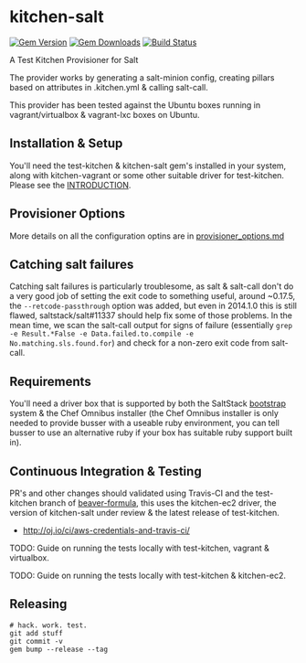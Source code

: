 # kitchen-salt
[![Gem Version](https://badge.fury.io/rb/kitchen-salt.svg)](http://badge.fury.io/rb/kitchen-salt)
[![Gem Downloads](http://ruby-gem-downloads-badge.herokuapp.com/kitchen-salt?type=total&color=brightgreen)](https://rubygems.org/gems/kitchen-salt)
[![Build Status](https://travis-ci.org/saltstack/kitchen-salt.png)](https://travis-ci.org/saltstack/kitchen-salt)

A Test Kitchen Provisioner for Salt

The provider works by generating a salt-minion config, creating pillars based on attributes in .kitchen.yml & calling salt-call.

This provider has been tested against the Ubuntu boxes running in vagrant/virtualbox & vagrant-lxc boxes on Ubuntu.

## Installation & Setup
You'll need the test-kitchen & kitchen-salt gem's installed in your system, along with kitchen-vagrant or some other suitable driver for test-kitchen.  Please see the [INTRODUCTION](INTRODUCTION.md).

## Provisioner Options
More details on all the configuration optins are in [provisioner_options.md](provisioner_options.md)

## Catching salt failures
Catching salt failures is particularly troublesome, as salt & salt-call don't do a very good job of setting the exit
code to something useful, around ~0.17.5, the `--retcode-passthrough` option was added, but even in 2014.1.0 this is
still flawed, saltstack/salt#11337 should help fix some of those problems.  In the
mean time, we scan the salt-call output for signs of failure (essentially `grep -e Result.*False -e Data.failed.to.compile -e
No.matching.sls.found.for`) and check for a
non-zero exit code from salt-call.


## Requirements
You'll need a driver box that is supported by both the SaltStack [bootstrap](https://github.com/saltstack/salt-bootstrap) system & the Chef Omnibus installer (the Chef Omnibus installer is only needed to provide busser with a useable ruby environment, you can tell busser to use an alternative ruby if your box has suitable ruby support built in).

## Continuous Integration & Testing
PR's and other changes should validated using Travis-CI and the test-kitchen branch of [beaver-formula](https://github.com/simonmcc/beaver-formula/blob/test-kitchen/.kitchen.yml), this uses the kitchen-ec2 driver, the version of kitchen-salt under review & the latest release of test-kitchen.

* http://oj.io/ci/aws-credentials-and-travis-ci/

TODO: Guide on running the tests locally with test-kitchen, vagrant & virtualbox.

TODO: Guide on running the tests locally with test-kitchen & kitchen-ec2.


## Releasing

    # hack. work. test.
    git add stuff
    git commit -v
    gem bump --release --tag

